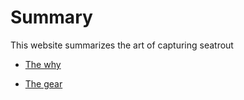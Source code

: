 # Summary

This website summarizes the art of capturing seatrout

- [The why](./why.md)

- [The gear](./gear.md)

